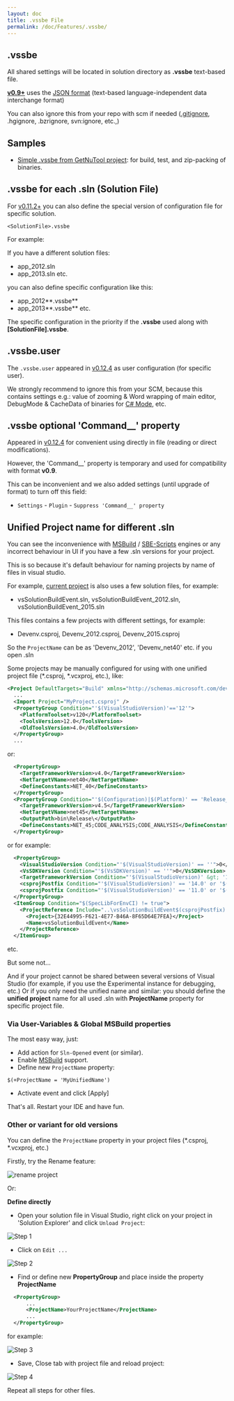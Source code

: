 ```yaml
---
layout: doc
title: .vssbe File
permalink: /doc/Features/.vssbe/
---
```

## .vssbe

All shared settings will be located in solution directory as **.vssbe** text-based file.

**[v0.9+](/Changelist/#vsix)** uses the [JSON format](http://json.org) (text-based language-independent data interchange format)

You can also ignore this from your repo with scm if needed ([.gitignore](http://git-scm.com/docs/gitignore), .hgignore, .bzrignore, svn:ignore, etc.,)

## Samples

* [Simple .vssbe from GetNuTool project](https://github.com/3F/GetNuTool/blob/master/.vssbe): for build, test, and zip-packing of binaries.

## .vssbe for each .sln (Solution File)

For [v0.11.2+](/Changelist/#vsix) you can also define the special version of configuration file for specific solution.

`<SolutionFile>.vssbe`

For example:

If you have a different solution files:

* app_2012.sln
* app_2013.sln
etc.

you can also define specific configuration like this:

* app_2012**.vssbe**
* app_2013**.vssbe**
etc.

The specific configuration in the priority if the **.vssbe** used along with **[SolutionFile].vssbe**. 

## .vssbe.user

The `.vssbe.user` appeared in [v0.12.4](/Changelist/#vsix) as user configuration (for specific user).

We strongly recommend to ignore this from your SCM, 
because this contains settings e.g.: 
value of zooming & Word wrapping of main editor, DebugMode & CacheData of binaries for [C# Mode](../../Modes/CSharp/), etc.

## .vssbe optional 'Command__' property

Appeared in [v0.12.4](/Changelist/#vsix) for convenient using directly in file (reading or direct modifications). 

However, the 'Command__' property is temporary and used for compatibility with format **v0.9**.

This can be inconvenient and we also added settings (until upgrade of format) to turn off this field:

* `Settings` - `Plugin` - `Suppress 'Command__' property`

## Unified Project name for different .sln

You can see the inconvenience with [MSBuild](../../Scripts/MSBuild/) / [SBE-Scripts](../../Scripts/SBE-Scripts/) engines or any incorrect behaviour in UI if you have a few .sln versions for your project.

This is so because it's default behaviour for naming projects by name of files in visual studio.

For example, [current project](https://github.com/3F/vsSolutionBuildEvent) is also uses a few solution files, for example:

* vsSolutionBuildEvent.sln, vsSolutionBuildEvent_2012.sln, vsSolutionBuildEvent_2015.sln

This files contains a few projects with different settings, for example:

* Devenv.csproj, Devenv_2012.csproj, Devenv_2015.csproj

So the `ProjectName` can be as 'Devenv_2012', 'Devenv_net40' etc. if you open .sln

Some projects may be manually configured for using with one unified project file (*.csproj, *.vcxproj, etc.), like:

```xml
<Project DefaultTargets="Build" xmlns="http://schemas.microsoft.com/developer/msbuild/2003" ToolsVersion="4.0">
  ...
  <Import Project="MyProject.csproj" />
  <PropertyGroup Condition="'$(VisualStudioVersion)'=='12'">
    <PlatformToolset>v120</PlatformToolset>
    <ToolsVersion>12.0</ToolsVersion>
    <OldToolsVersion>4.0</OldToolsVersion>
  </PropertyGroup>
  ...
```

or:

```xml
  <PropertyGroup>
    <TargetFrameworkVersion>v4.0</TargetFrameworkVersion>
    <NetTargetVName>net40</NetTargetVName>
    <DefineConstants>NET_40</DefineConstants>
  </PropertyGroup>
  <PropertyGroup Condition="'$(Configuration)|$(Platform)' == 'Release_net45|AnyCPU'">
    <TargetFrameworkVersion>v4.5</TargetFrameworkVersion>
    <NetTargetVName>net45</NetTargetVName>
    <OutputPath>bin\Release\</OutputPath>
    <DefineConstants>NET_45;CODE_ANALYSIS;CODE_ANALYSIS</DefineConstants>
  </PropertyGroup>
```

or for example:

```xml
  <PropertyGroup>
    <VisualStudioVersion Condition="'$(VisualStudioVersion)' == ''">0</VisualStudioVersion>
    <VsSDKVersion Condition="'$(VsSDKVersion)' == ''">0</VsSDKVersion>
    <TargetFrameworkVersion Condition="'$(VisualStudioVersion)' &gt; '10' or '$(VsSDKVersion)' &gt; '10'">v4.5</TargetFrameworkVersion>
    <csprojPostfix Condition="'$(VisualStudioVersion)' == '14.0' or '$(VsSDKVersion)' == '14.0'">_2015</csprojPostfix>
    <csprojPostfix Condition="'$(VisualStudioVersion)' == '11.0' or '$(VsSDKVersion)' == '11.0'">_2012</csprojPostfix>
  </PropertyGroup>
  <ItemGroup Condition="$(SpecLibForEnvCI) != true">
    <ProjectReference Include="..\vsSolutionBuildEvent$(csprojPostfix).csproj">
      <Project>{32E44995-F621-4E77-B46A-8F65D64E7FEA}</Project>
      <Name>vsSolutionBuildEvent</Name>
    </ProjectReference>
  </ItemGroup>
```

etc.

But some not...

And if your project cannot be shared between several versions of Visual Studio (for example, if you use the Experimental instance for debugging, etc.)
Or if you only need the unified name and similar: you should define the **unified project** name for all used .sln with **ProjectName** property for specific project file.

### Via User-Variables & Global MSBuild properties

The most easy way, just:

* Add action for `Sln-Opened` event (or similar).
* Enable [MSBuild](../../Scripts/MSBuild/) support.
* Define new `ProjectName` property:

```{{site.msblang}}
$(+ProjectName = 'MyUnifiedName')
```

* Activate event and click [Apply]

That's all. Restart your IDE and have fun.

### Other or variant for old versions

You can define the `ProjectName` property in your project files (*.csproj, *.vcxproj, etc.)

Firstly, try the Rename feature:

![rename project](../../Resources/projectName/vs_rename_project_219.png)

Or:

**Define directly**

* Open your solution file in Visual Studio, right click on your project in 'Solution Explorer' and click `Unload Project`:

![Step 1](../../Resources/projectName/step1.png)

* Click on `Edit ...`

![Step 2](../../Resources/projectName/step2.png)

* Find or define new **PropertyGroup** and place inside the property **ProjectName**

```xml
  <PropertyGroup>
      ...
      <ProjectName>YourProjectName</ProjectName>
      ...
  </PropertyGroup>
```

for example:

![Step 3](../../Resources/projectName/step3.png)

* Save, Close tab with project file and reload project:

![Step 4](../../Resources/projectName/step4.png)

Repeat all steps for other files.

